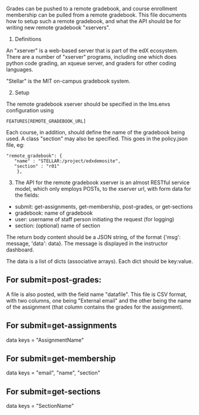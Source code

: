 Grades can be pushed to a remote gradebook, and course enrollment membership can be pulled from a remote gradebook.  This file documents how to setup such a remote gradebook, and what the API should be for writing new remote gradebook "xservers".

1. Definitions

An "xserver" is a web-based server that is part of the edX ecosystem.  There are a number of "xserver" programs, including one which does python code grading, an xqueue server, and graders for other coding languages.

"Stellar" is the MIT on-campus gradebook system.

2. Setup

The remote gradebook xserver should be specified in the lms.envs configuration using

    FEATURES[REMOTE_GRADEBOOK_URL]

Each course, in addition, should define the name of the gradebook being used.  A class "section" may also be specified.  This goes in the policy.json file, eg:

    "remote_gradebook": {
       "name" : "STELLAR:/project/edxdemosite",
       "section" : "r01"
        },

3. The API for the remote gradebook xserver is an almost RESTful service model, which only employs POSTs, to the xserver url, with form data for the fields:

 - submit: get-assignments, get-membership, post-grades, or get-sections
 - gradebook: name of gradebook
 - user: username of staff person initiating the request (for logging)
 - section: (optional) name of section

The return body content should be a JSON string, of the format {'msg': message, 'data': data}.  The message is displayed in the instructor dashboard.  

The data is a list of dicts (associative arrays).  Each dict should be key:value.

## For submit=post-grades:

A file is also posted, with the field name "datafile".  This file is CSV format, with two columns, one being "External email" and the other being the name of the assignment (that column contains the grades for the assignment).  

## For submit=get-assignments

data keys = "AssignmentName"

## For submit=get-membership

data keys = "email", "name", "section"

## For submit=get-sections

data keys = "SectionName"
